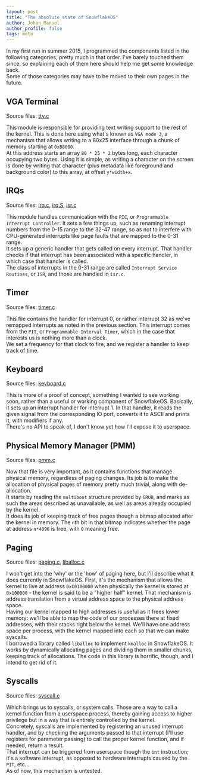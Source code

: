 ```yaml
---
layout: post
title: "The absolute state of SnowflakeOS"
author: Johan Manuel
author_profile: false
tags: meta
---
```


In my first run in summer 2015, I programmed the components listed in the following
categories, pretty much in that order. I've barely touched them since, so explaining
each of them here should help me get some knowledge back.  
Some of those categories may have to be moved to their own pages in the future.

## VGA Terminal

Source files: [tty.c][tty c]

This module is responsible for providing text writing support to the rest of the kernel.
This is done here using what's known as `VGA mode 3`, a mechanism that allows writing to
a 80x25 interface through a chunk of memory starting at `0xB8000`.  
At this address starts an array `80 * 25 * 2` bytes long, each character occupying two bytes.
Using it is simple, as writing a character on the screen is done by writing that character
(plus metadata like foreground and background color) to this array, at offset `y*width+x`.  

## IRQs

Source files: [irq.c][irq c], [irq.S][irq S], [isr.c][isr c]

This module handles communication with the `PIC`, or `Programmable Interrupt Controller`. It
sets a few things up, such as renaming interrupt numbers from the 0-15 range to the 32-47
range, so as not to interfere with CPU-generated interrupts like page faults that are mapped
to the 0-31 range.  
It sets up a generic handler that gets called on every interrupt. That handler checks if that
interrupt has been associated with a specific handler, in which case that handler is called.  
The class of interrupts in the 0-31 range are called `Interrupt Service Routines`, or `ISR`,
and those are handled in `isr.c`.

## Timer

Source files: [timer.c][timer c]

This file contains the handler for interrupt 0, or rather interrupt 32 as we've remapped
interrupts as noted in the previous section. This interrupt comes from the `PIT`, or
`Programmable Interval Timer`, which in the case that interests us is nothing more than a
clock.  
We set a frequency for that clock to fire, and we register a handler to keep track of time.

## Keyboard

Source files: [keyboard.c][keyboard c]

This is more of a proof of concept, something I wanted to see working soon, rather than a
useful or working component of SnowflakeOS. Basically, it sets up an interrupt handler for
interrupt 1. In that handler, it reads the given signal from the corresponding IO port,
converts it to ASCII and prints it, with modifiers if any.  
There's no API to speak of, I don't know yet how I'll expose it to userspace.

## Physical Memory Manager (PMM)

Source files: [pmm.c][pmm c]

Now that file is very important, as it contains functions that manage physical memory,
regardless of paging changes. Its job is to make the allocation of physical pages of
memory pretty much trivial, along with de-allocation.  
It starts by reading the `multiboot` structure provided by `GRUB`, and marks as such the
areas described as unavailable, as well as areas already occupied by the kernel.  
It does its job of keeping track of free pages though a bitmap allocated after the kernel
in memory. The `n`th bit in that bitmap indicates whether the page at address `n*4096` is
free, with `0` meaning free.

## Paging

Source files: [paging.c][paging c], [liballoc.c][liballoc c]

I won't get into the 'why' or the 'how' of paging here, but I'll describe what it does
currently in SnowflakeOS. First, it's the mechanism that allows the kernel to live at
address `0xC0100000` when physically the kernel is stored at `0x100000` - the kernel is
said to be a "higher half" kernel. That mechanism is address translation from a virtual
address space to the physical address space.  
Having our kernel mapped to high addresses is useful as it frees lower memory: we'll be
able to map the code of our processes there at fixed addresses, with their stacks right
below the kernel. We'll have one address space per process, with the kernel mapped into
each so that we can make syscalls.  
I borrowed a library called `liballoc` to implement `kmalloc` in SnowflakeOS. It works
by dynamically allocating pages and dividing them in smaller chunks, keeping track of
allocations. The code in this library is horrific, though, and I intend to get rid of it.

## Syscalls

Source files: [syscall.c][syscall c]

Which brings us to syscalls, or system calls. Those are a way to call a kernel function
from a userspace process, thereby gaining access to higher privilege but in a way that
is entirely controlled by the kernel.  
Concretely, syscalls are implemented by registering an unused interrupt handler, and by
checking the arguments passed to that interrupt (I'll use registers for parameter passing)
to call the proper kernel function, and if needed, return a result.  
That interrupt can be triggered from userspace though the `int` instruction; it's a software
interrupt, as opposed to hardware interrupts caused by the `PIT`, etc...  
As of now, this mechanism is untested.

[tty c]: https://github.com/29jm/SnowflakeOS/blob/29163f3af06f782bab188a0b60b5402b33ad14d9/kernel/src/devices/tty.c
[irq c]: https://github.com/29jm/SnowflakeOS/blob/29163f3af06f782bab188a0b60b5402b33ad14d9/kernel/src/cpu/irq.c
[irq S]: https://github.com/29jm/SnowflakeOS/blob/29163f3af06f782bab188a0b60b5402b33ad14d9/kernel/src/cpu/asm/irq.S
[isr c]: https://github.com/29jm/SnowflakeOS/blob/29163f3af06f782bab188a0b60b5402b33ad14d9/kernel/src/cpu/isr.c
[timer c]: https://github.com/29jm/SnowflakeOS/blob/29163f3af06f782bab188a0b60b5402b33ad14d9/kernel/src/devices/timer.c
[keyboard c]: https://github.com/29jm/SnowflakeOS/blob/29163f3af06f782bab188a0b60b5402b33ad14d9/kernel/src/devices/keyboard.c
[pmm c]: https://github.com/29jm/SnowflakeOS/blob/29163f3af06f782bab188a0b60b5402b33ad14d9/kernel/src/mem/pmm.c
[paging c]: https://github.com/29jm/SnowflakeOS/blob/29163f3af06f782bab188a0b60b5402b33ad14d9/kernel/src/mem/paging.c
[liballoc c]: https://github.com/29jm/SnowflakeOS/blob/29163f3af06f782bab188a0b60b5402b33ad14d9/kernel/src/mem/liballoc.c
[syscall c]: https://github.com/29jm/SnowflakeOS/blob/29163f3af06f782bab188a0b60b5402b33ad14d9/kernel/src/sys/syscall.c